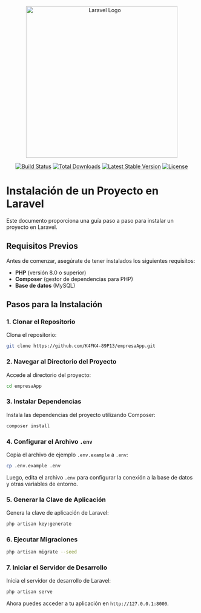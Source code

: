 <p align="center"><a href="https://laravel.com" target="_blank"><img src="https://raw.githubusercontent.com/laravel/art/master/logo-lockup/5%20SVG/2%20CMYK/1%20Full%20Color/laravel-logolockup-cmyk-red.svg" width="400" alt="Laravel Logo"></a></p>

<p align="center">
<a href="https://github.com/laravel/framework/actions"><img src="https://github.com/laravel/framework/workflows/tests/badge.svg" alt="Build Status"></a>
<a href="https://packagist.org/packages/laravel/framework"><img src="https://img.shields.io/packagist/dt/laravel/framework" alt="Total Downloads"></a>
<a href="https://packagist.org/packages/laravel/framework"><img src="https://img.shields.io/packagist/v/laravel/framework" alt="Latest Stable Version"></a>
<a href="https://packagist.org/packages/laravel/framework"><img src="https://img.shields.io/packagist/l/laravel/framework" alt="License"></a>
</p>

# Instalación de un Proyecto en Laravel

Este documento proporciona una guía paso a paso para instalar un proyecto en Laravel.

## Requisitos Previos

Antes de comenzar, asegúrate de tener instalados los siguientes requisitos:

- **PHP** (versión 8.0 o superior)
- **Composer** (gestor de dependencias para PHP)
- **Base de datos** (MySQL)

## Pasos para la Instalación

### 1. Clonar el Repositorio

Clona el repositorio:

```bash
git clone https://github.com/K4FK4-89P13/empresaApp.git
```

### 2. Navegar al Directorio del Proyecto

Accede al directorio del proyecto:

```bash
cd empresaApp
```

### 3. Instalar Dependencias

Instala las dependencias del proyecto utilizando Composer:

```bash
composer install
```

### 4. Configurar el Archivo `.env`

Copia el archivo de ejemplo `.env.example` a `.env`:

```bash
cp .env.example .env
```

Luego, edita el archivo `.env` para configurar la conexión a la base de datos y otras variables de entorno.

### 5. Generar la Clave de Aplicación

Genera la clave de aplicación de Laravel:

```bash
php artisan key:generate
```

### 6. Ejecutar Migraciones

```bash
php artisan migrate --seed
```

### 7. Iniciar el Servidor de Desarrollo

Inicia el servidor de desarrollo de Laravel:

```bash
php artisan serve
```

Ahora puedes acceder a tu aplicación en `http://127.0.0.1:8000`.

